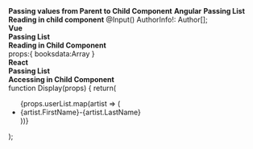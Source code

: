 <div><b>Passing values from Parent to Child Component</b>
<b>Angular</b>
<b>Passing List</b>
</div>
<div>
<app-author-list [AuthorInfo]=authorList ></app-author-list>
</div>
<div>
<b>Reading in child component</b> @Input() AuthorInfo!: Author[];
</div>
<div>
<b>Vue</b>
</div>
<div>
<b>Passing List</b>
</div>
<div>
<Books :booksdata=books>
</div>
<div>
<b>Reading in Child Component</b>
  </div>
  <div>
 props:{
    booksdata:Array
  }
  </div>
  <div>
 <b>React</b>
  </div>
  <div>
<b>Passing List</b>
</div>
<div>
   <Display userList={userList} ></Display>
   </div>
   <div>
  <b>Accessing in Child Component</b>
  </div>
  <div>
  function Display(props)
{
return(
  <ul>
    {props.userList.map(artist => (
      <li key={artist.FirstName}>{artist.FirstName}-{artist.LastName}</li>
    ))}
  </ul>
);
</div>
